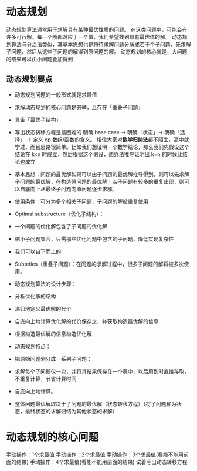 # 动态规划
动态规划算法通常用于求解具有某种最优性质的问题。
在这类问题中，可能会有许多可行解。每一个解都对应于一个值，我们希望找到具有最优值的解。
动态规划算法与分治法类似，其基本思想也是将待求解问题分解成若干个子问题，先求解子问题，然后从这些子问题的解得到原问题的解。
动态规划的核心就是，大问题的结果可以由小问题叠加得到



## 动态规划要点
- 动态规划问题的一般形式就是求最值
- 求解动态规划的核心问题是穷举，且存在「重叠子问题」
- 具备「最优子结构」
- 写出状态转移方程是最困难的
明确 base case -> 明确「状态」-> 明确「选择」 -> 定义 dp 数组/函数的含义。
相信大家对**数学归纳法**都不陌生，高中就学过，而且思路很简单。比如我们想证明一个数学结论，那么我们先假设这个结论在 k<n 时成立，然后根据这个假设，想办法推导证明出 k=n 的时候此结论也成立


- 基本思想：问题的最优解如果可以由子问题的最优解推导得到，则可以先求解子问题的最优解，在构造原问题的最优解；若子问题有较多的重复出现，则可以自底向上从最终子问题向原问题逐步求解。
 - 使用条件：可分为多个相关子问题，子问题的解被重复使用
 - Optimal substructure（优化子结构）：
 - 一个问题的优化解包含了子问题的优化解
 - 缩小子问题集合，只需那些优化问题中包含的子问题，降低实现复杂性
 - 我们可以自下而上的
 - Subteties（重叠子问题）：在问题的求解过程中，很多子问题的解将被多次使用。
- 动态规划算法的设计步骤：
 - 分析优化解的结构
 - 递归地定义最优解的代价
 - 自底向上地计算优化解的代价保存之，并获取构造最优解的信息
 - 根据构造最优解的信息构造优化解
- 动态规划特点：
 - 把原始问题划分成一系列子问题；
 - 求解每个子问题仅一次，并将其结果保存在一个表中，以后用到时直接存取，不重复计算，节省计算时间
 - 自底向上地计算。
 - 整体问题最优解取决于子问题的最优解（状态转移方程）（将子问题称为状态，最终状态的求解归结为其他状态的求解）

# 动态规划的核心问题
手动操作：1个求最值
手动操作：2个求最值
手动操作：3个求最值(看能不能用前面的结果)
手动操作：4个求最值(看能不能用前面的结果)
试着写出动态转移方程